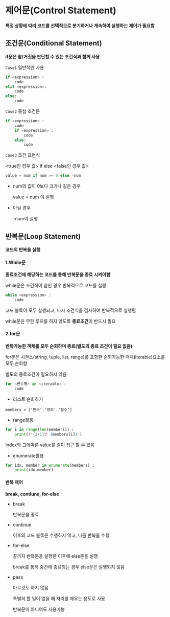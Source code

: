 # 제어문(Control Statement)

**특정 상황에 따라 코드를 선택적으로 분기하거나 계속하여 실행하는 제어가 필요함**



## 조건문(Conditional Statement)

**if문은 참/거짓을 판단할 수 있는 조건식과 함께 사용**

`Case1` 일반적인 사용

```python
if <expression> :
    code
elif <expression>:
    code
else:
    code
```



`Case2` 중첩 조건문

```python
if <expression> :
    code
    if <expression> : 
        code
    else:
        code
```



`Case3` 조건 표현식

<true인 경우 값> if <expression> else <false인 경우 값>

```python
value = num if num >= 0 else -num
```

- num의 값이 0보다 크거나 같은 경우

  value = num 이 실행

- 아닐 경우

  -num이 실행



## 반복문(Loop Statement)

**코드의 반복을 실행**



#### 1.While문

**종료조건에 해당하는 코드를 통해 반복문을 종료 시켜야함**

while문은 조건식이 참인 경우 반복적으로 코드를 실행

```python
while <expression> :
    code
```

코드 블록이 모두 실행되고, 다시 조건식을 검사하여 반복적으로 실행됨

while문은 무한 루프를 하지 않도록 **종료조건**이 반드시 필요



#### 2.for문

**반복가능한 객체를 모두 순회하며 종료(별도의 종료 조건이 필요 없음)**

for문은 시퀀스(string, tuple, list, range)를 포함한 순회가능한 객체(iterable)요소를 모두 순회함

별도의 종료조건이 필요하지 않음

```python
for <변수명> in <iterable> :
    code
```



- 리스트 순회하기

```
members = ['민수','영희','철수']
```

- range활용

```python
for i in range(len(members)) : 
    print(f'{i+1}번 {members[i]}')
```

Index와 그에따른 value를 같이 접근 할 수 있음

- enumerate활용

```python
for idx, member in enumerate(members) : 
    print(idx,member)
```



#### 반복 제어

**break, contiune, for-else**



- break

  반복문을 종료

  

- continue

  이후의 코드 블록은 수행하지 않고, 다음 반복을 수행

  

- for-else

  끝까지 반복문을 실행한 이후에 else문을 실행

  break를 통해 중간에 종료되는 경우 else문은 실행되지 않음

  

- pass

  아무것도 하지 않음

  특별히 할 일이 없을 때 자리를 채우는 용도로 사용

  반복문이 아니여도 사용가능

  
